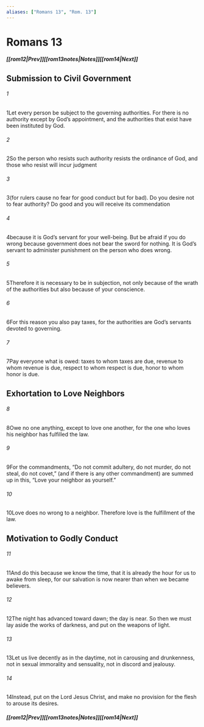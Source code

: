 ```yaml
---
aliases: ["Romans 13", "Rom. 13"]
---
```

# Romans 13
##### <span class=arrow-left></span>[[rom12|Prev]]<span class=navigation-separator></span>[[rom13notes|Notes]]<span class=navigation-separator></span>[[rom14|Next]]<span class=arrow-right></span>
## Submission to Civil Government
###### 1
<span class=verse-first>1</span>Let every person be subject to the governing authorities. For there is no authority except by God’s appointment, and the authorities that exist have been instituted by God.
###### 2
<span class=verse-body>2</span>So the person who resists such authority resists the ordinance of God, and those who resist will incur judgment
###### 3
<span class=verse-body>3</span>(for rulers cause no fear for good conduct but for bad). Do you desire not to fear authority? Do good and you will receive its commendation
###### 4
<span class=verse-body>4</span>because it is God’s servant for your well-being. But be afraid if you do wrong because government does not bear the sword for nothing. It is God’s servant to administer punishment on the person who does wrong.
###### 5
<span class=verse-body>5</span>Therefore it is necessary to be in subjection, not only because of the wrath of the authorities but also because of your conscience.
###### 6
<span class=verse-body>6</span>For this reason you also pay taxes, for the authorities are God’s servants devoted to governing.
###### 7
<span class=verse-body>7</span>Pay everyone what is owed: taxes to whom taxes are due, revenue to whom revenue is due, respect to whom respect is due, honor to whom honor is due.
## Exhortation to Love Neighbors
###### 8
<span class=verse-first>8</span>Owe no one anything, except to love one another, for the one who loves his neighbor has fulfilled the law.
###### 9
<span class=verse-body>9</span>For the commandments, “Do not commit adultery, do not murder, do not steal, do not covet,” (and if there is any other commandment) are summed up in this, “Love your neighbor as yourself.”
###### 10
<span class=verse-body>10</span>Love does no wrong to a neighbor. Therefore love is the fulfillment of the law.
## Motivation to Godly Conduct
###### 11
<span class=verse-first>11</span>And do this because we know the time, that it is already the hour for us to awake from sleep, for our salvation is now nearer than when we became believers.
###### 12
<span class=verse-body>12</span>The night has advanced toward dawn; the day is near. So then we must lay aside the works of darkness, and put on the weapons of light.
###### 13
<span class=verse-body>13</span>Let us live decently as in the daytime, not in carousing and drunkenness, not in sexual immorality and sensuality, not in discord and jealousy.
###### 14
<span class=verse-body>14</span>Instead, put on the Lord Jesus Christ, and make no provision for the flesh to arouse its desires.
##### <span class=arrow-left></span>[[rom12|Prev]]<span class=navigation-separator></span>[[rom13notes|Notes]]<span class=navigation-separator></span>[[rom14|Next]]<span class=arrow-right></span>